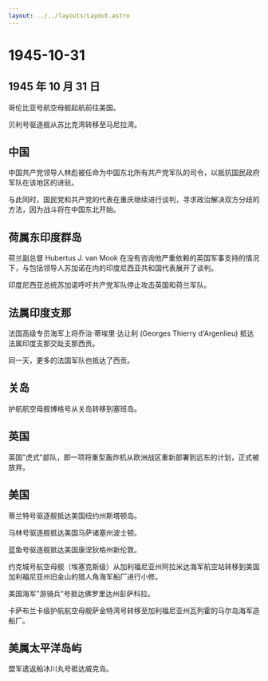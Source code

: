 ```yaml
---
layout: ../../layouts/Layout.astro
---
```


# 1945-10-31

## 1945 年 10 月 31 日

哥伦比亚号航空母舰起航前往美国。

贝利号驱逐舰从苏比克湾转移至马尼拉湾。

## 中国

中国共产党领导人林彪被任命为中国东北所有共产党军队的司令，以抵抗国民政府军队在该地区的进驻。

与此同时，国民党和共产党的代表在重庆继续进行谈判，寻求政治解决双方分歧的方法，因为战斗将在中国东北开始。

## 荷属东印度群岛

荷兰副总督 Hubertus J. van Mook
在没有咨询他严重依赖的英国军事支持的情况下，与包括领导人苏加诺在内的印度尼西亚共和国代表展开了谈判。

印度尼西亚总统苏加诺呼吁共产党军队停止攻击英国和荷兰军队。

## 法属印度支那

法国高级专员海军上将乔治·蒂埃里·达让利 (Georges Thierry d'Argenlieu)
抵达法属印度支那交趾支那西贡。

同一天，更多的法国军队也抵达了西贡。

## 关岛

护航航空母舰博格号从关岛转移到塞班岛。

## 英国

英国"虎式"部队，即一项将重型轰炸机从欧洲战区重新部署到远东的计划，正式被放弃。

## 美国

蒂兰特号驱逐舰抵达美国纽约州斯塔顿岛。

马林号驱逐舰抵达美国马萨诸塞州波士顿。

蓝鱼号驱逐舰抵达美国康涅狄格州新伦敦。

约克城号航空母舰（埃塞克斯级）从加利福尼亚州阿拉米达海军航空站转移到美国加利福尼亚州旧金山的猎人角海军船厂进行小修。

美国海军"游骑兵"号抵达佛罗里达州彭萨科拉。

卡萨布兰卡级护航航空母舰萨金特湾号转移至加利福尼亚州瓦列霍的马尔岛海军造船厂。

## 美属太平洋岛屿

盟军遣返船冰川丸号抵达威克岛。